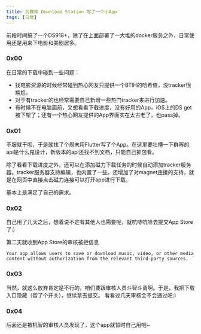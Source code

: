 ```yaml
---
title: 为群晖 Download Station 写了一个小App
tags: [日常]
---
```

前段时间搞了一个DS918+，除了在上面部署了一大堆的docker服务之外，日常使用还是用来下电影和美剧居多。

### 0x00
在日常的下载中碰到一些问题：
* 找电影资源的时候经常碰到热心网友只提供一个BTIH的哈希值，没tracker很尴尬。
* 对于有tracker的也经常需要自己新增一些热门tracker来进行加速。
* 有时候不在电脑面前，又想看看下载进度，没有好用的App。iOS上的DS get被下架了；还有一个热心网友提供的App界面实在太古老了，也pass掉。

<!-- more -->

### 0x01
不服就干呗，于是就找了个周末用Flutter写了个App。在这里要吐槽一下群晖的api是什么鬼设计，新版本的api还找不到文档，只能自己抓包看。

除了看看下载进度之外，还可以在添加磁力下载任务的时候自动添加tracker服务器。tracker服务器支持编辑，也内置了一些。还增加了对magnet连接的支持，就是在网页中直接点击磁力连接可以打开app进行下载。

基本上是满足了自己的需求。

### 0x02
自己用了几天之后，想着说不定有其他人也需要呢，就吭哧吭哧去提交App Store了:)

第二天就收到App Store的审核被拒信息
```
Your app allows users to save or download music, video, or other media content without authorization from the relevant third-party sources.
```

### 0x03
当然，就这么放弃肯定是不行的，咱们要跟审核人员斗智斗勇啊。于是，我把下载入口隐藏（留了个开关），继续拿去提交。
看看过几天审核会不会通过吧:)

### 0x04
后面还是被机智的审核人员发现了，这个app就暂时自己用吧~
